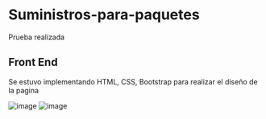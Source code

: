 # Suministros-para-paquetes
Prueba realizada

## Front End
Se estuvo implementando HTML, CSS, Bootstrap para realizar el diseño de la pagina

![image](https://user-images.githubusercontent.com/56009667/169936319-aa0029fd-a434-437f-8185-bc89182d1b5e.png)
![image](https://user-images.githubusercontent.com/56009667/169936345-5e02dabe-af2c-4f84-87e9-9071ba0b5b64.png)



